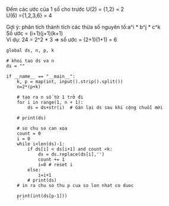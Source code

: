 Đếm các ước của 1 số cho trước
U(2) = {1,2} = 2  
U(6) ={1,2,3,6} = 4  

Gợi ý: phân tích thành tích các thừa số nguyên tố:a^i * b^j * c^k  
Số ước = (i+1)(j+1)(k+1)  
Ví dụ: 24 = 2^2 * 3 => số ước = (2+1)(1+1) = 6  
```
global ds, n, p, k

# khoi tao ds va n
ds = ""

if __name__ == "__main__":
    k, p = map(int, input().strip().split())
    n=2*(p+k)
    
    # tạo ra n số từ 1 trở đi
    for i in range(1, n + 1):
        ds = ds+str(i)  # Gán lại ds sau khi cộng chuỗi mới
    
    # print(ds)
    
    # so chu so can xoa
    count = 0
    i = 0 
    while i<len(ds)-1:
        if ds[i] < ds[i+1] and count <k:
            ds = ds.replace(ds[i],'')
            count += 1
            i=0 # reset i
        else:
            i=i+1    
        # print(ds)
    # in ra chu so thu p cua so lon nhat co duoc
    
    print(int(ds[p-1]))
    ```
